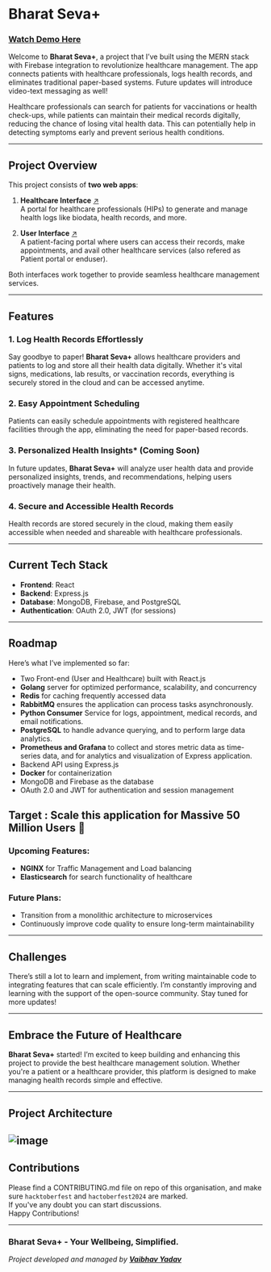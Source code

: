 # Bharat Seva+

### [Watch Demo Here](https://youtube.com/playlist?list=PLXRQ5AMta2AI_jZlGr0A5owICnGkDpElO&si=8AApluBocodaW-pr)

Welcome to **Bharat Seva+**, a project that I’ve built using the MERN stack with Firebase integration to revolutionize healthcare management. The app connects patients with healthcare professionals, logs health records, and eliminates traditional paper-based systems. Future updates will introduce video-text messaging as well!

Healthcare professionals can search for patients for vaccinations or health check-ups, while patients can maintain their medical records digitally, reducing the chance of losing vital health data. This can potentially help in detecting symptoms early and prevent serious health conditions.

---

## Project Overview

This project consists of **two web apps**:

1. **Healthcare Interface** [↗️](https://github.com/BharatSeva/BharatSeva-Plus-HealthCare-Interface)    
   A portal for healthcare professionals (HIPs) to generate and manage health logs like biodata, health records, and more.

2. **User Interface** [↗️](https://github.com/BharatSeva/BharatSeva-Plus-User-Interface)  
   A patient-facing portal where users can access their records, make appointments, and avail other healthcare services (also refered as Patient portal or enduser).

Both interfaces work together to provide seamless healthcare management services.

---

## Features

### 1. Log Health Records Effortlessly  
Say goodbye to paper! **Bharat Seva+** allows healthcare providers and patients to log and store all their health data digitally. Whether it's vital signs, medications, lab results, or vaccination records, everything is securely stored in the cloud and can be accessed anytime.

### 2. Easy Appointment Scheduling  
Patients can easily schedule appointments with registered healthcare facilities through the app, eliminating the need for paper-based records.

### 3. Personalized Health Insights* (Coming Soon)  
In future updates, **Bharat Seva+** will analyze user health data and provide personalized insights, trends, and recommendations, helping users proactively manage their health.

### 4. Secure and Accessible Health Records  
Health records are stored securely in the cloud, making them easily accessible when needed and shareable with healthcare professionals.

---

## Current Tech Stack

- **Frontend**: React  
- **Backend**: Express.js  
- **Database**: MongoDB, Firebase, and PostgreSQL  
- **Authentication**: OAuth 2.0, JWT (for sessions)  

---

## Roadmap

Here’s what I’ve implemented so far:

- Two Front-end (User and Healthcare) built with React.js
- **Golang** server for optimized performance, scalability, and concurrency
- **Redis** for caching frequently accessed data
- **RabbitMQ** ensures the application can process tasks asynchronously.  
- **Python Consumer** Service for logs, appointment, medical records, and email notifications.
- **PostgreSQL** to handle advance querying, and to perform large data analytics.
- **Prometheus and Grafana** to collect and stores metric data as time-series data, and for analytics and visualization of Express application.
- Backend API using Express.js
- **Docker** for containerization
- MongoDB and Firebase as the database
- OAuth 2.0 and JWT for authentication and session management

## Target : Scale this application for Massive 50 Million Users 🚀
### Upcoming Features:
- **NGINX** for Traffic Management and Load balancing
- **Elasticsearch** for search functionality of healthcare

### Future Plans:
- Transition from a monolithic architecture to microservices
- Continuously improve code quality to ensure long-term maintainability

---

## Challenges

There’s still a lot to learn and implement, from writing maintainable code to integrating features that can scale efficiently. I’m constantly improving and learning with the support of the open-source community. Stay tuned for more updates!

---

## Embrace the Future of Healthcare

**Bharat Seva+** started! I’m excited to keep building and enhancing this project to provide the best healthcare management solution. Whether you're a patient or a healthcare provider, this platform is designed to make managing health records simple and effective.

---

## Project Architecture  

![image](https://github.com/user-attachments/assets/0a9e6546-7c3f-49f4-8fcd-0121b75e20d5)
---

## Contributions
Please find a CONTRIBUTING.md file on repo of this organisation, and make sure ```hacktoberfest``` and ```hactoberfest2024``` are marked.  
If you've any doubt you can start discussions.  
Happy Contributions! 

---

### Bharat Seva+ - Your Wellbeing, Simplified.

_Project developed and managed by [**Vaibhav Yadav**](https://www.linkedin.com/in/vaibhav-yadav-4397351b9/)_ 

